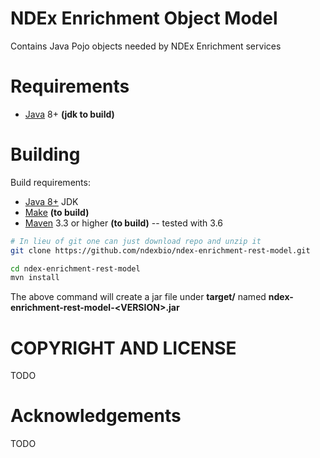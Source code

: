 
[jetty]: http://eclipse.org/jetty/
[maven]: http://maven.apache.org/
[java]: https://www.oracle.com/java/index.html
[git]: https://git-scm.com/

[make]: https://www.gnu.org/software/make

NDEx Enrichment Object Model
============================

Contains Java Pojo objects needed by NDEx Enrichment services



Requirements
============

* [Java][java] 8+ **(jdk to build)**



Building  
========

Build requirements:

* [Java 8+][java] JDK
* [Make][make] **(to build)**
* [Maven][maven] 3.3 or higher **(to build)** -- tested with 3.6


```Bash
# In lieu of git one can just download repo and unzip it
git clone https://github.com/ndexbio/ndex-enrichment-rest-model.git

cd ndex-enrichment-rest-model
mvn install

```

The above command will create a jar file under **target/** named 
**ndex-enrichment-rest-model-\<VERSION\>.jar** 




COPYRIGHT AND LICENSE
=====================

TODO

Acknowledgements
================

TODO
